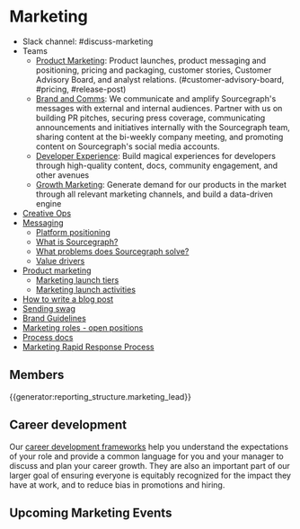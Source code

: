 # Marketing

- Slack channel: #discuss-marketing
- Teams
  - [Product Marketing](product-marketing/index.md): Product launches, product messaging and positioning, pricing and packaging, customer stories, Customer Advisory Board, and analyst relations. (#customer-advisory-board, #pricing, #release-post)
  - [Brand and Comms](comms/index.md): We communicate and amplify Sourcegraph's messages with external and internal audiences. Partner with us on building PR pitches, securing press coverage, communicating announcements and initiatives internally with the Sourcegraph team, sharing content at the bi-weekly company meeting, and promoting content on Sourcegraph's social media accounts.
  - [Developer Experience](): Build magical experiences for developers through high-quality content, docs, community engagement, and other avenues
  - [Growth Marketing](): Generate demand for our products in the market through all relevant marketing channels, and build a data-driven engine
- [Creative Ops](creative-ops.md)
- [Messaging](process/messaging.md)
  - [Platform positioning](process/positioning.md)
  - [What is Sourcegraph?](process/messaging.md#sourcegraph-value-proposition)
  - [What problems does Sourcegraph solve?](process/messaging.md#what-problems-does-sourcegraph-solve)
  - [Value drivers](process/value-drivers.md)
- [Product marketing](product-marketing/index.md)
  - [Marketing launch tiers](product-marketing/marketing_launch_tiers.md)
  - [Marketing launch activities](product-marketing/launch-activity-list.md)
- [How to write a blog post](blog.md)
- [Sending swag](swag.md)
- [Brand Guidelines](../product/design/brand_guidelines/index.md)
- [Marketing roles - open positions](https://sourcegraph.com/careers)
- [Process docs](process/index.md)
- [Marketing Rapid Response Process](marketing_rapid_response_process/index.md)

## Members

{{generator:reporting_structure.marketing_lead}}

## Career development

Our [career development frameworks](career-development/index.md) help you understand the expectations of your role and provide a common language for you and your manager to discuss and plan your career growth. They are also an important part of our larger goal of ensuring everyone is equitably recognized for the impact they have at work, and to reduce bias in promotions and hiring.

## Upcoming Marketing Events
